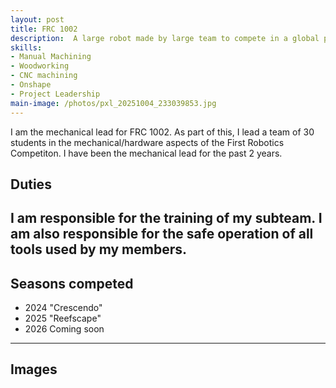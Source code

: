```yaml
---
layout: post
title: FRC 1002
description:  A large robot made by large team to compete in a global project of thousands of students
skills: 
- Manual Machining
- Woodworking
- CNC machining
- Onshape
- Project Leadership
main-image: /photos/pxl_20251004_233039853.jpg
---
```

I am the mechanical lead for FRC 1002. As part of this, I lead a team of 30 students in the mechanical/hardware aspects of the First Robotics Competiton. I have been the mechanical lead for the past 2 years. 
## Duties

I am responsible for the training of my subteam. I am also responsible for the safe operation of all tools used by my members.
---
## Seasons competed
- 2024 "Crescendo"
- 2025 "Reefscape"
- 2026 Coming soon
---
## Images
